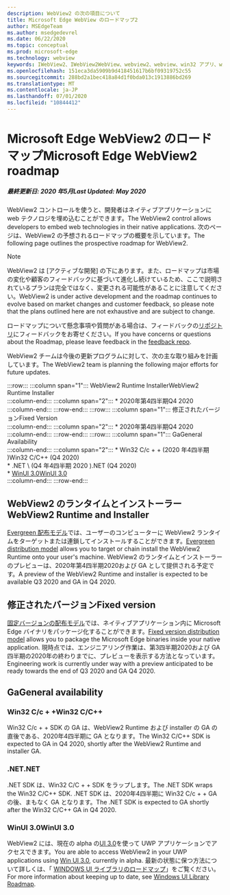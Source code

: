 ```yaml
---
description: WebView2 の次の項目について
title: Microsoft Edge WebView のロードマップ2
author: MSEdgeTeam
ms.author: msedgedevrel
ms.date: 06/22/2020
ms.topic: conceptual
ms.prod: microsoft-edge
ms.technology: webview
keywords: IWebView2、IWebView2WebView、webview2、webview、win32 アプリ、win32、edge、ICoreWebView2、ICoreWebView2Host、browser control、edge html
ms.openlocfilehash: 151eca3da5909b9d418451617b6bf09319752c55
ms.sourcegitcommit: 288bd2a1bec418a84d1f0bda013c1913886bd269
ms.translationtype: MT
ms.contentlocale: ja-JP
ms.lasthandoff: 07/01/2020
ms.locfileid: "10844412"
---
```

# <span data-ttu-id="45ffe-104">Microsoft Edge WebView2 のロードマップ</span><span class="sxs-lookup"><span data-stu-id="45ffe-104">Microsoft Edge WebView2 roadmap</span></span>  

##### <span data-ttu-id="45ffe-105">最終更新日: 2020 年5月</span><span class="sxs-lookup"><span data-stu-id="45ffe-105">Last Updated: May 2020</span></span>  

<span data-ttu-id="45ffe-106">WebView2 コントロールを使うと、開発者はネイティブアプリケーションに web テクノロジを埋め込むことができます。</span><span class="sxs-lookup"><span data-stu-id="45ffe-106">The WebView2 control allows developers to embed web technologies in their native applications.</span></span>  <span data-ttu-id="45ffe-107">次のページは、WebView2 の予想されるロードマップの概要を示しています。</span><span class="sxs-lookup"><span data-stu-id="45ffe-107">The following page outlines the prospective roadmap for WebView2.</span></span>  

> [!NOTE]
> <span data-ttu-id="45ffe-108">WebView2 は [アクティブな開発] の下にあります。また、ロードマップは市場の変化や顧客のフィードバックに基づいて進化し続けているため、ここで説明されているプランは完全ではなく、変更される可能性があることに注意してください。</span><span class="sxs-lookup"><span data-stu-id="45ffe-108">WebView2 is under active development and the roadmap continues to evolve based on market changes and customer feedback, so please note that the plans outlined here are not exhaustive and are subject to change.</span></span>  

<span data-ttu-id="45ffe-109">ロードマップについて懸念事項や質問がある場合は、フィードバックの[リポジトリ][GithubMicrosoftedgeWebviewfeedbackMain]にフィードバックをお寄せください。</span><span class="sxs-lookup"><span data-stu-id="45ffe-109">If you have concerns or questions about the Roadmap, please leave feedback in the [feedback repo][GithubMicrosoftedgeWebviewfeedbackMain].</span></span>  

<span data-ttu-id="45ffe-110">WebView2 チームは今後の更新プログラムに対して、次の主な取り組みを計画しています。</span><span class="sxs-lookup"><span data-stu-id="45ffe-110">The WebView2 team is planning the following major efforts for future updates.</span></span>  

:::row:::
   :::column span="1":::
      <span data-ttu-id="45ffe-111">WebView2 Runtime Installer</span><span class="sxs-lookup"><span data-stu-id="45ffe-111">WebView2 Runtime Installer</span></span>  
   :::column-end:::
   :::column span="2":::
      *   <span data-ttu-id="45ffe-112">2020年第4四半期</span><span class="sxs-lookup"><span data-stu-id="45ffe-112">Q4 2020</span></span>
   :::column-end:::
:::row-end:::
:::row:::
   :::column span="1":::
      <span data-ttu-id="45ffe-113">修正されたバージョン</span><span class="sxs-lookup"><span data-stu-id="45ffe-113">Fixed Version</span></span>  
   :::column-end:::
   :::column span="2":::
      *   <span data-ttu-id="45ffe-114">2020年第4四半期</span><span class="sxs-lookup"><span data-stu-id="45ffe-114">Q4 2020</span></span>  
   :::column-end:::
:::row-end:::
:::row:::
   :::column span="1":::
      <span data-ttu-id="45ffe-115">Ga</span><span class="sxs-lookup"><span data-stu-id="45ffe-115">General Availability</span></span>  
   :::column-end:::
   :::column span="2":::
      *   <span data-ttu-id="45ffe-116">Win32 C/c + + (2020 年4四半期 \)</span><span class="sxs-lookup"><span data-stu-id="45ffe-116">Win32 C/C++ \(Q4 2020\)</span></span>  
      *   <span data-ttu-id="45ffe-117">.NET \ (Q4 年4四半期 2020 \)</span><span class="sxs-lookup"><span data-stu-id="45ffe-117">.NET \(Q4 2020\)</span></span>  
      *   [<span data-ttu-id="45ffe-118">WinUI 3.0</span><span class="sxs-lookup"><span data-stu-id="45ffe-118">WinUI 3.0</span></span>][GithubMicrosoftUiXamlRoadmap]  
   :::column-end:::
:::row-end:::  

## <span data-ttu-id="45ffe-119">WebView2 のランタイムとインストーラー</span><span class="sxs-lookup"><span data-stu-id="45ffe-119">WebView2 Runtime and Installer</span></span>  

<span data-ttu-id="45ffe-120">[Evergreen 配布モデル][ConceptDistributionEvergreenModel]では、ユーザーのコンピューターに WebView2 ランタイムをターゲットまたは連鎖してインストールすることができます。</span><span class="sxs-lookup"><span data-stu-id="45ffe-120">[Evergreen distribution model][ConceptDistributionEvergreenModel] allows you to target or chain install the WebView2 Runtime onto your user's machine.</span></span>  <span data-ttu-id="45ffe-121">WebView2 のランタイムとインストーラーのプレビューは、2020年第4四半期2020および GA として提供される予定です。</span><span class="sxs-lookup"><span data-stu-id="45ffe-121">A preview of the WebView2 Runtime and installer is expected to be available Q3 2020 and GA in Q4 2020.</span></span>  

## <span data-ttu-id="45ffe-122">修正されたバージョン</span><span class="sxs-lookup"><span data-stu-id="45ffe-122">Fixed version</span></span>  

<span data-ttu-id="45ffe-123">[固定バージョンの配布モデル][ConceptsDistributionFixedVersionModel]では、ネイティブアプリケーション内に Microsoft Edge バイナリをパッケージ化することができます。</span><span class="sxs-lookup"><span data-stu-id="45ffe-123">[Fixed version distribution model][ConceptsDistributionFixedVersionModel] allows you to package the Microsoft Edge binaries inside your native application.</span></span>  <span data-ttu-id="45ffe-124">現時点では、エンジニアリング作業は、第3四半期2020および GA 四半期の2020年の終わりまでに、プレビューを表示する方法となっています。</span><span class="sxs-lookup"><span data-stu-id="45ffe-124">Engineering work is currently under way with a preview anticipated to be ready towards the end of Q3 2020 and GA Q4 2020.</span></span>  

## <span data-ttu-id="45ffe-125">Ga</span><span class="sxs-lookup"><span data-stu-id="45ffe-125">General availability</span></span>  

### <span data-ttu-id="45ffe-126">Win32 C/c + +</span><span class="sxs-lookup"><span data-stu-id="45ffe-126">Win32 C/C++</span></span>  

<span data-ttu-id="45ffe-127">Win32 C/c + + SDK の GA は、WebView2 Runtime および installer の GA の直後である、2020年4四半期に GA となります。</span><span class="sxs-lookup"><span data-stu-id="45ffe-127">The Win32 C/C++ SDK is expected to GA in Q4 2020, shortly after the WebView2 Runtime and installer GA.</span></span>  

### <span data-ttu-id="45ffe-128">.NET</span><span class="sxs-lookup"><span data-stu-id="45ffe-128">.NET</span></span>  

<span data-ttu-id="45ffe-129">.NET SDK は、Win32 C/C + + SDK をラップします。</span><span class="sxs-lookup"><span data-stu-id="45ffe-129">The .NET SDK wraps the Win32 C/C++ SDK.</span></span>  <span data-ttu-id="45ffe-130">.NET SDK は、2020年4四半期に Win32 C/c + + GA の後、まもなく GA となります。</span><span class="sxs-lookup"><span data-stu-id="45ffe-130">The .NET SDK is expected to GA shortly after the Win32 C/C++ GA in Q4 2020.</span></span>  

### <span data-ttu-id="45ffe-131">WinUI 3.0</span><span class="sxs-lookup"><span data-stu-id="45ffe-131">WinUI 3.0</span></span>  

<span data-ttu-id="45ffe-132">WebView2 には、現在の alpha の[UI 3.0][UwpToolkitsWinui3Index]を使って UWP アプリケーションでアクセスできます。</span><span class="sxs-lookup"><span data-stu-id="45ffe-132">You are able to access WebView2 in your UWP applications using [Win UI 3.0][UwpToolkitsWinui3Index], currently in alpha.</span></span>  <span data-ttu-id="45ffe-133">最新の状態に保つ方法について詳しくは、「 [WINDOWS UI ライブラリのロードマップ][GithubMicrosoftUiXamlRoadmap]」をご覧ください。</span><span class="sxs-lookup"><span data-stu-id="45ffe-133">For more information about keeping up to date, see [Windows UI Library Roadmap][GithubMicrosoftUiXamlRoadmap].</span></span>  

<!-- links -->  

[ConceptDistributionEvergreenModel]: ./concepts/distribution.md#evergreen-distribution-mode "Evergreen 配布モデル-WebView2 を使用したアプリケーションの配布 |Microsoft ドキュメント"  
[ConceptsDistributionFixedVersionModel]: ./concepts/distribution.md#fixed-version-distribution-mode "WebView2 を使用したアプリケーションの配布モデルの固定バージョン |Microsoft ドキュメント"  

[UwpToolkitsWinui3Index]: /uwp/toolkits/winui3/index "Windows UI ライブラリ3.0 プレビュー 1 (2020 年5月) |Microsoft ドキュメント"  

[GithubMicrosoftedgeWebviewfeedbackMain]: https://github.com/MicrosoftEdge/WebViewFeedback "WebView フィードバック-MicrosoftEdge/WebViewFeedback |GitHub"  

[GithubMicrosoftUiXamlRoadmap]: https://github.com/microsoft/microsoft-ui-xaml/blob/master/docs/roadmap.md "Windows UI ライブラリのロードマップ-microsoft/microsoft-UI-xaml |GitHub"  
